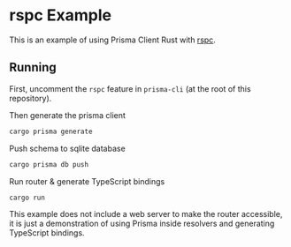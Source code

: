 # rspc Example

This is an example of using Prisma Client Rust with [rspc](https://rspc.dev).

## Running

First, uncomment the `rspc` feature in `prisma-cli` (at the root of this repository).

Then generate the prisma client

```bash
cargo prisma generate
```

Push schema to sqlite database

```bash
cargo prisma db push
```

Run router & generate TypeScript bindings

```bash
cargo run
```

This example does not include a web server to make the router accessible,
it is just a demonstration of using Prisma inside resolvers and generating TypeScript bindings.
